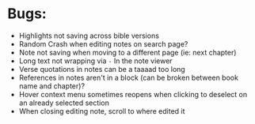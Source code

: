 # Bugs:
- Highlights not saving across bible versions
- Random Crash when editing notes on search page?
- Note not saving when moving to a different page (ie: next chapter)
- Long text not wrapping via `-` In the note viewer
- Verse quotations in notes can be a taaaad too long
- References in notes aren't in a block (can be broken between book name and chapter)?
- Hover context menu sometimes reopens when clicking to deselect on an already selected section
- When closing editing note, scroll to where edited it